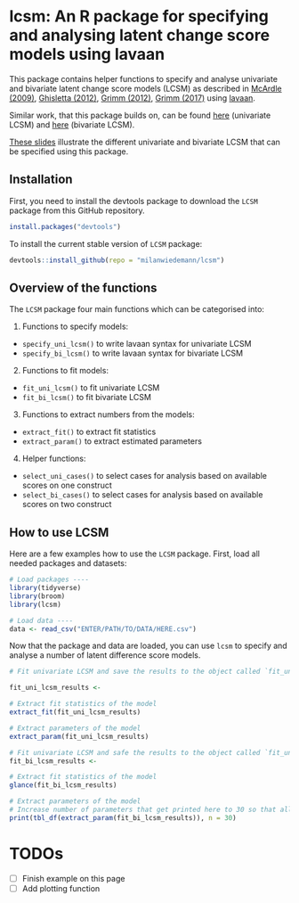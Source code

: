 # lcsm: An R package for specifying and analysing latent change score models using lavaan

This package contains helper functions to specify and analyse univariate and bivariate latent change score models (LCSM) as described in [McArdle (2009)](http://www.annualreviews.org/doi/10.1146/annurev.psych.60.110707.163612), [Ghisletta (2012)](https://doi.org/10.1080/10705511.2012.713275), [Grimm (2012)](https://doi.org/10.1080/10705511.2012.659627), [Grimm (2017)](https://www.guilford.com/books/Growth-Modeling/Grimm-Ram-Estabrook/9781462526062) using [lavaan](http://lavaan.ugent.be/).

Similar work, that this package builds on, can be found [here](https://quantdev.ssri.psu.edu/tutorials/growth-modeling-chapter-16-introduction-latent-change-score-modeling) (univariate LCSM) and [here](https://quantdev.ssri.psu.edu/tutorials/growth-modeling-chapter-17-multivariate-latent-change-score-models) (bivariate LCSM).

[These slides](https://docs.google.com/presentation/d/1q-SVbTA6n_HiC1bLjmCWySk1_b2u6rj12XrfK8-WEE0/edit?usp=sharing) illustrate the different univariate and bivariate LCSM that can be specified using this package.

## Installation

First, you need to install the devtools package to download the `LCSM` package from this GitHub repository.

```r
install.packages("devtools")
```

To install the current stable version of `LCSM` package:

```r
devtools::install_github(repo = "milanwiedemann/lcsm")
```


## Overview of the functions

The `LCSM` package four main functions which can be categorised into:

1. Functions to specify models:
  - `specify_uni_lcsm()` to write lavaan syntax for univariate LCSM
  - `specify_bi_lcsm()` to write lavaan syntax for bivariate LCSM
  
2. Functions to fit models:
  - `fit_uni_lcsm()` to fit univariate LCSM
  - `fit_bi_lcsm()` to fit bivariate LCSM
  
3. Functions to extract numbers from the models:
  - `extract_fit()` to extract fit statistics
  - `extract_param()` to extract estimated parameters
  
4. Helper functions:
  - `select_uni_cases()` to select cases for analysis based on available scores on one construct
  - `select_bi_cases()` to select cases for analysis based on available scores on two construct

## How to use LCSM

Here are a few examples how to use the `LCSM` package.
First, load all needed packages and datasets:

```r
# Load packages ----
library(tidyverse)
library(broom) 
library(lcsm) 

# Load data ----
data <- read_csv("ENTER/PATH/TO/DATA/HERE.csv")

```

Now that the package and data are loaded, you can use `lcsm` to specify and analyse a number of latent difference score models.

```r
# Fit univariate LCSM and save the results to the object called `fit_uni_lcsm_results`

fit_uni_lcsm_results <- 

# Extract fit statistics of the model
extract_fit(fit_uni_lcsm_results)

# Extract parameters of the model
extract_param(fit_uni_lcsm_results)
```

```r
# Fit univariate LCSM and safe the results to the object called `fit_uni_LCSM_results`
fit_bi_lcsm_results <- 

# Extract fit statistics of the model
glance(fit_bi_lcsm_results)

# Extract parameters of the model
# Increase number of parameters that get printed here to 30 so that all get printed in the output
print(tbl_df(extract_param(fit_bi_lcsm_results)), n = 30)
```

# TODOs
- [ ] Finish example on this page
- [ ] Add plotting function
